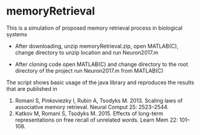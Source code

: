 # memoryRetrieval
This is a simulation of proposed memory retrieval process in biological systems

 - After downloading, unzip memoryRetrieval.zip, open MATLAB(C), change directory to unzip location and run Neuron2017.m

 - After cloning code
open MATLAB(C) and change directory to the root directory of the project
run Neuron2017.m from MATLAB(C)

The script shows basic usage of the java library and reproduces the results that are published in

1. Romani S, Pinkoviezky I, Rubin A, Tsodyks M. 2013. Scaling laws of associative memory retrieval. Neural Comput 25: 2523–2544.
2. Katkov M, Romani S, Tsodyks M. 2015. Effects of long-term representations on free recall of unrelated words. Learn Mem 22: 101–108. 

